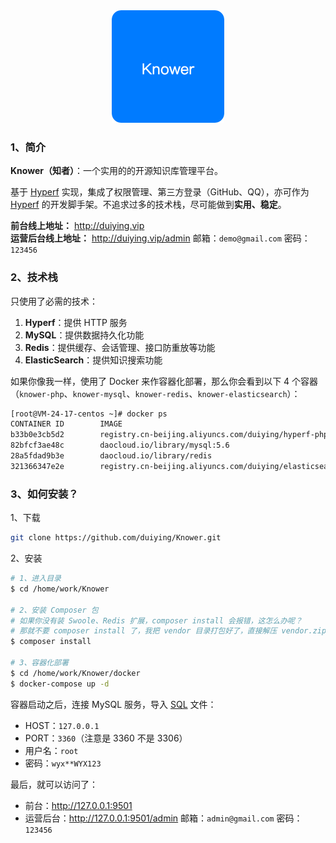 <div align=center><img src="https://raw.githubusercontent.com/duiying/Knower/master/storage/img/logo.png"></div>

### 1、简介

**Knower（知者）**：一个实用的的开源知识库管理平台。  

基于 <a href="https://github.com/hyperf/hyperf">Hyperf</a> 实现，集成了权限管理、第三方登录（GitHub、QQ），亦可作为 <a href="https://github.com/hyperf/hyperf">Hyperf</a> 的开发脚手架。不追求过多的技术栈，尽可能做到**实用、稳定**。

**前台线上地址：** http://duiying.vip  
**运营后台线上地址：** http://duiying.vip/admin 邮箱：`demo@gmail.com` 密码：`123456`

### 2、技术栈

只使用了必需的技术：  

1. **Hyperf**：提供 HTTP 服务
2. **MySQL**：提供数据持久化功能
3. **Redis**：提供缓存、会话管理、接口防重放等功能
4. **ElasticSearch**：提供知识搜索功能

如果你像我一样，使用了 Docker 来作容器化部署，那么你会看到以下 4 个容器（`knower-php`、`knower-mysql`、`knower-redis`、`knower-elasticsearch`）：  

```sh
[root@VM-24-17-centos ~]# docker ps
CONTAINER ID        IMAGE                                                           COMMAND                  CREATED             STATUS              PORTS                                            NAMES
b33b0e3cb5d2        registry.cn-beijing.aliyuncs.com/duiying/hyperf-php8:1.0        "php bin/hyperf.ph..."   6 weeks ago         Up About an hour    0.0.0.0:80->9501/tcp                             knower-php
82bfcf3ae48c        daocloud.io/library/mysql:5.6                                   "docker-entrypoint..."   6 weeks ago         Up 6 weeks          0.0.0.0:3306->3306/tcp                           knower-mysql
28a5fdad9b3e        daocloud.io/library/redis                                       "docker-entrypoint..."   6 weeks ago         Up 6 weeks          0.0.0.0:6397->6379/tcp                           knower-redis
321366347e2e        registry.cn-beijing.aliyuncs.com/duiying/elasticsearch-ik:1.0   "/tini -- /usr/loc..."   6 weeks ago         Up 6 weeks          0.0.0.0:9200->9200/tcp, 0.0.0.0:9300->9300/tcp   knower-elasticsearch
```

### 3、如何安装？

1、下载  

```sh
git clone https://github.com/duiying/Knower.git
```

2、安装  

```sh
# 1、进入目录
$ cd /home/work/Knower

# 2、安装 Composer 包
# 如果你没有装 Swoole、Redis 扩展，composer install 会报错，这怎么办呢？
# 那就不要 composer install 了，我把 vendor 目录打包好了，直接解压 vendor.zip 吧
$ composer install

# 3、容器化部署
$ cd /home/work/Knower/docker
$ docker-compose up -d
```

容器启动之后，连接 MySQL 服务，导入 [SQL](https://github.com/duiying/Knower/blob/master/knower.sql) 文件：  

- HOST：`127.0.0.1`
- PORT：`3360`（注意是 3360 不是 3306）
- 用户名：`root`
- 密码：`wyx**WYX123` 

最后，就可以访问了：  

- 前台：http://127.0.0.1:9501
- 运营后台：http://127.0.0.1:9501/admin 邮箱：`admin@gmail.com` 密码：`123456`